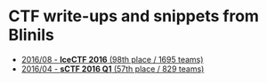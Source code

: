 # CTF write-ups and snippets from Blinils

* [2016/08 - **IceCTF 2016** (98th place / 1695 teams)](icectf-2016)
* [2016/04 - **sCTF 2016 Q1** (57th place / 829 teams)](sctf-2016-q1)
